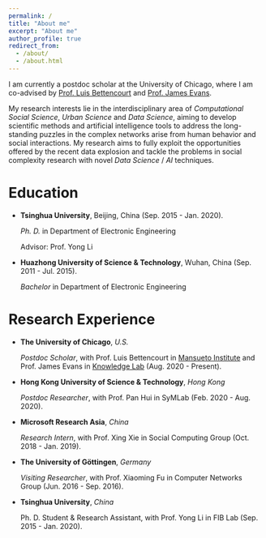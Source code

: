 ```yaml
---
permalink: /
title: "About me"
excerpt: "About me"
author_profile: true
redirect_from: 
  - /about/
  - /about.html
---
```


I am currently a postdoc scholar at the University of Chicago, where I am co-advised by [Prof. Luis Bettencourt](https://voices.uchicago.edu/luisbettencourt/) and [Prof. James Evans](https://sociology.uchicago.edu/directory/james-evans).

My research interests lie in the interdisciplinary area of *Computational Social Science*, *Urban Science* and *Data Science*, aiming to develop scientific methods and artificial intelligence tools to address the long-standing puzzles in the complex networks arise from human behavior and social interactions. My research aims to fully exploit the opportunities offered by the recent data explosion and tackle the problems in social complexity research with novel *Data Science* / *AI* techniques. 

# Education

- **Tsinghua University**, Beijing, China (Sep. 2015 - Jan. 2020).

  *Ph. D.* in Department of Electronic Engineering

  Advisor: Prof. Yong Li

- **Huazhong University of Science & Technology**, Wuhan, China (Sep. 2011 - Jul. 2015).

  *Bachelor* in Department of Electronic Engineering

# Research Experience

- **The University of Chicago**, *U.S.*

  *Postdoc Scholar*, with Prof. Luis Bettencourt in [Mansueto Institute](https://miurban.uchicago.edu/) and Prof. James Evans in [Knowledge Lab](https://www.knowledgelab.org/) (Aug. 2020 - Present).

- **Hong Kong University of Science & Technology**, *Hong Kong*

  *Postdoc Researcher*, with Prof. Pan Hui in SyMLab (Feb. 2020 - Aug. 2020).

- **Microsoft Research Asia**, *China*

  *Research Intern*, with Prof. Xing Xie in Social Computing Group (Oct. 2018 - Jan. 2019).

- **The University of Göttingen**, *Germany*

  *Visiting Researcher*, with Prof. Xiaoming Fu in Computer Networks Group (Jun. 2016 - Sep. 2016).

- **Tsinghua University**, *China*

  Ph. D. Student & Research  Assistant, with Prof. Yong Li in FIB Lab (Sep. 2015 - Jan. 2020).

